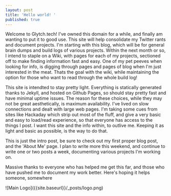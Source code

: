 ```yaml
---
layout: post
title: 'Hello world! '
published: true
---
```

<p> Welcome to Glytch.tech! I've owned this domain for a while, and finally am wanting to put it to good use. This site will help consolidate my Twitter rants and document projects. I'm starting with this blog, which will be for general brain dumps and build logs of various projects. Within the next month or so, I intend to staple on a Wiki, with pages for each of my projects, sectioned off to make finding information fast and easy. One of my pet peeves when looking for info, is digging through pages and pages of blog when I'm just interested in the meat. Thats the goal with the wiki, while maintaining the option for those who want to read through the whole build log! </p>
<p> This site is intendted to stay pretty light. Everything is statically generated thanks to Jekyll, and hosted on Github Pages, so should stay pretty fast and have minimal uptime issues. The reason for these choices, while they may not be great aesthetically, is maximum availability. I've lived on slow connections and dealt with large web pages. I'm taking some cues from sites like Hackaday which strip out most of the fluff, and give a very basic and easy to load/read experience, so that everyone has access to the things I post. 
I want this site and the info within, to outlive me. Keeping it as light and basic as possible, is the way to do that. </p>
<p> This is just the intro post, be sure to check out my first proper blog post, and the 'About Me' page. I plan to write more this weekend, and continue to write one or two posts a week, documenting various projects I'm working on. </p> 
<p> Massive thanks to everyone who has helped me get this far, and those who have pushed me to document my work better. Here's hoping it helps someone, somewhere </p> 
![Main Logo]({{site.baseurl}}/_posts/logo.png)
